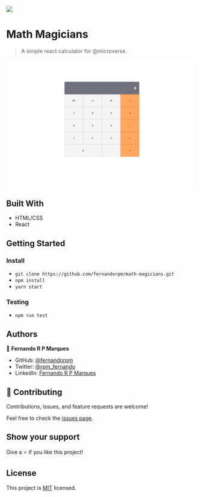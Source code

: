 ![](https://img.shields.io/badge/Microverse-blueviolet)

# Math Magicians

> A simple react calculator for @microverse.

![screenshot](./app_screenshot.png)

## Built With

- HTML/CSS
- React

## Getting Started

### Install

- `git clone https://github.com/fernandorpm/math-magicians.git`
- `npm install`
- `yarn start`

### Testing
- `npm run test`

## Authors

👤 **Fernando R P Marques**

- GitHub: [@fernandorpm](https://github.com/fernandorpm)
- Twitter: [@rpm_fernando](https://twitter.com/rpm_fernando)
- LinkedIn: [Fernando R P Marques](https://linkedin.com/in/fernandorpm)

## 🤝 Contributing

Contributions, issues, and feature requests are welcome!

Feel free to check the [issues page](../../issues/).

## Show your support

Give a ⭐️ if you like this project!

## License

This project is [MIT](./MIT.md) licensed.

